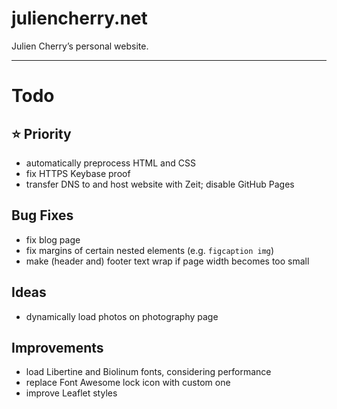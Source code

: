 # juliencherry.net

Julien Cherry’s personal website.

---

# Todo

## ⭐️ Priority

* automatically preprocess HTML and CSS
* fix HTTPS Keybase proof
* transfer DNS to and host website with Zeit; disable GitHub Pages

## Bug Fixes

* fix blog page
* fix margins of certain nested elements (e.g. `figcaption img`)
* make (header and) footer text wrap if page width becomes too small

## Ideas

* dynamically load photos on photography page

## Improvements

* load Libertine and Biolinum fonts, considering performance
* replace Font Awesome lock icon with custom one
* improve Leaflet styles

